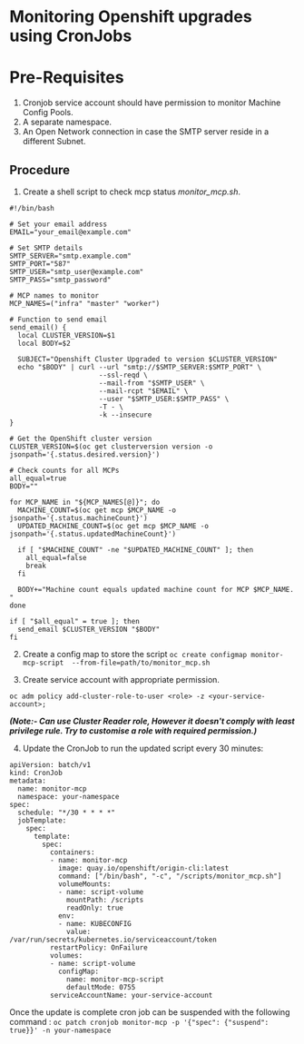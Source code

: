 # Monitoring Openshift upgrades using CronJobs

# Pre-Requisites 
1. Cronjob service account should have permission to monitor Machine Config Pools.
2. A separate namespace.
3. An Open Network connection in case the SMTP server reside in a different Subnet.

## Procedure
1. Create a shell script to check mcp status *monitor_mcp.sh*.
```
#!/bin/bash

# Set your email address
EMAIL="your_email@example.com"

# Set SMTP details
SMTP_SERVER="smtp.example.com"
SMTP_PORT="587"
SMTP_USER="smtp_user@example.com"
SMTP_PASS="smtp_password"

# MCP names to monitor
MCP_NAMES=("infra" "master" "worker")

# Function to send email
send_email() {
  local CLUSTER_VERSION=$1
  local BODY=$2

  SUBJECT="Openshift Cluster Upgraded to version $CLUSTER_VERSION"
  echo "$BODY" | curl --url "smtp://$SMTP_SERVER:$SMTP_PORT" \
                      --ssl-reqd \
                      --mail-from "$SMTP_USER" \
                      --mail-rcpt "$EMAIL" \
                      --user "$SMTP_USER:$SMTP_PASS" \
                      -T - \
                      -k --insecure
}

# Get the OpenShift cluster version
CLUSTER_VERSION=$(oc get clusterversion version -o jsonpath='{.status.desired.version}')

# Check counts for all MCPs
all_equal=true
BODY=""

for MCP_NAME in "${MCP_NAMES[@]}"; do
  MACHINE_COUNT=$(oc get mcp $MCP_NAME -o jsonpath='{.status.machineCount}')
  UPDATED_MACHINE_COUNT=$(oc get mcp $MCP_NAME -o jsonpath='{.status.updatedMachineCount}')

  if [ "$MACHINE_COUNT" -ne "$UPDATED_MACHINE_COUNT" ]; then
    all_equal=false
    break
  fi

  BODY+="Machine count equals updated machine count for MCP $MCP_NAME. "
done

if [ "$all_equal" = true ]; then
  send_email $CLUSTER_VERSION "$BODY"
fi
```

2. Create a config map to store the script
`oc create configmap monitor-mcp-script  --from-file=path/to/monitor_mcp.sh`

3. Create service account with appropriate permission.
``` oc create serviceaccount <your-service-account>;
oc adm policy add-cluster-role-to-user <role> -z <your-service-account>;
```
***(Note:- Can use Cluster Reader role, However it doesn't comply with least privilege rule. Try to customise a role with required permission.)***

4. Update the CronJob to run the updated script every 30 minutes:
```
apiVersion: batch/v1
kind: CronJob
metadata:
  name: monitor-mcp
  namespace: your-namespace
spec:
  schedule: "*/30 * * * *"
  jobTemplate:
    spec:
      template:
        spec:
          containers:
          - name: monitor-mcp
            image: quay.io/openshift/origin-cli:latest
            command: ["/bin/bash", "-c", "/scripts/monitor_mcp.sh"]
            volumeMounts:
            - name: script-volume
              mountPath: /scripts
              readOnly: true
            env:
            - name: KUBECONFIG
              value: /var/run/secrets/kubernetes.io/serviceaccount/token
          restartPolicy: OnFailure
          volumes:
          - name: script-volume
            configMap:
              name: monitor-mcp-script
              defaultMode: 0755
          serviceAccountName: your-service-account
```
Once the update is complete cron job can be suspended with the following command :
`oc patch cronjob monitor-mcp -p '{"spec": {"suspend": true}}' -n your-namespace`
